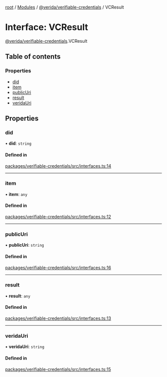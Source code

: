 [root](../README.md) / [Modules](../modules.md) / [@verida/verifiable-credentials](../modules/verida_verifiable_credentials.md) / VCResult

# Interface: VCResult

[@verida/verifiable-credentials](../modules/verida_verifiable_credentials.md).VCResult

## Table of contents

### Properties

- [did](verida_verifiable_credentials.VCResult.md#did)
- [item](verida_verifiable_credentials.VCResult.md#item)
- [publicUri](verida_verifiable_credentials.VCResult.md#publicuri)
- [result](verida_verifiable_credentials.VCResult.md#result)
- [veridaUri](verida_verifiable_credentials.VCResult.md#veridauri)

## Properties

### did

• **did**: `string`

#### Defined in

[packages/verifiable-credentials/src/interfaces.ts:14](https://github.com/verida/verida-js/blob/032961c/packages/verifiable-credentials/src/interfaces.ts#L14)

___

### item

• **item**: `any`

#### Defined in

[packages/verifiable-credentials/src/interfaces.ts:12](https://github.com/verida/verida-js/blob/032961c/packages/verifiable-credentials/src/interfaces.ts#L12)

___

### publicUri

• **publicUri**: `string`

#### Defined in

[packages/verifiable-credentials/src/interfaces.ts:16](https://github.com/verida/verida-js/blob/032961c/packages/verifiable-credentials/src/interfaces.ts#L16)

___

### result

• **result**: `any`

#### Defined in

[packages/verifiable-credentials/src/interfaces.ts:13](https://github.com/verida/verida-js/blob/032961c/packages/verifiable-credentials/src/interfaces.ts#L13)

___

### veridaUri

• **veridaUri**: `string`

#### Defined in

[packages/verifiable-credentials/src/interfaces.ts:15](https://github.com/verida/verida-js/blob/032961c/packages/verifiable-credentials/src/interfaces.ts#L15)

